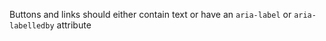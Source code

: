 Buttons and links should either contain text or have an `aria-label` or `aria-labelledby` attribute
